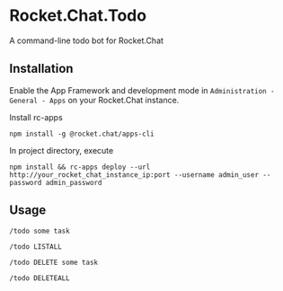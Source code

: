 # Rocket.Chat.Todo
A command-line todo bot for Rocket.Chat

## Installation

Enable the App Framework and development mode in `Administration - General - Apps` on your Rocket.Chat instance.

Install rc-apps

`npm install -g @rocket.chat/apps-cli`

In project directory, execute

`npm install && rc-apps deploy --url http://your_rocket_chat_instance_ip:port --username admin_user --password admin_password`

## Usage

`/todo some task`

`/todo LISTALL`

`/todo DELETE some task`

`/todo DELETEALL`
